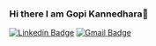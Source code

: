 ### Hi there I am Gopi Kannedhara👋

<!--
**Kannedhara/kannedhara** is a ✨ _special_ ✨ repository because its `README.md` (this file) appears on your GitHub profile.

Here are some ideas to get you started:

- 🔭 ### I build data platform and pipelines
- 🌱 I’m currently learning ...
- 👯 I’m looking to collaborate on ...
- 🤔 I’m looking for help with ...
- 💬 Ask me about ...
- 📫 How to reach me: ...
- 😄 Pronouns: ...
- ⚡ Fun fact: ...
-->
[![Linkedin Badge](https://img.shields.io/badge/-Kannedhara-blue?style=flat-square&logo=Linkedin&logoColor=white)](https://www.linkedin.com/in/gopi-kannedhara-a7397474/)
[![Gmail Badge](https://img.shields.io/badge/-gopikannedhara@gmail.com-c14438?style=flat-square&logo=Gmail&logoColor=white&link=mailto:gopikannedhara@gmail.com)](mailto:gopikannedhara@gmail.com)
